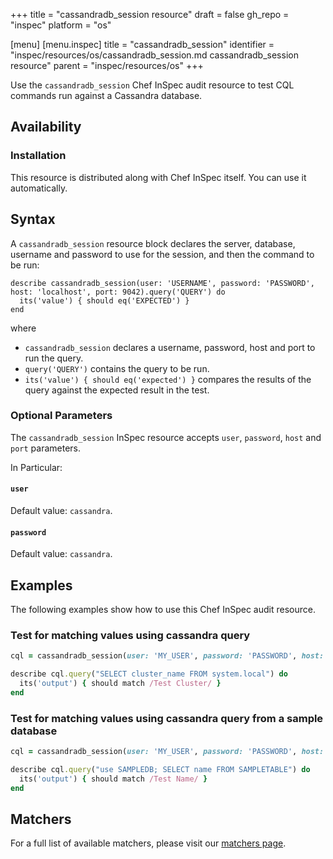 +++
title = "cassandradb_session resource"
draft = false
gh_repo = "inspec"
platform = "os"

[menu]
  [menu.inspec]
    title = "cassandradb_session"
    identifier = "inspec/resources/os/cassandradb_session.md cassandradb_session resource"
    parent = "inspec/resources/os"
+++

Use the `cassandradb_session` Chef InSpec audit resource to test CQL commands run against a Cassandra database.

## Availability

### Installation

This resource is distributed along with Chef InSpec itself. You can use it automatically.

## Syntax

A `cassandradb_session` resource block declares the server, database, username and password to use for the session, and then the command to be run:

    describe cassandradb_session(user: 'USERNAME', password: 'PASSWORD', host: 'localhost', port: 9042).query('QUERY') do
      its('value') { should eq('EXPECTED') }
    end

where

- `cassandradb_session` declares a username, password, host and port to run the query.
- `query('QUERY')` contains the query to be run.
- `its('value') { should eq('expected') }` compares the results of the query against the expected result in the test.

### Optional Parameters

The `cassandradb_session` InSpec resource accepts `user`, `password`, `host` and `port` parameters.

In Particular:

#### `user`

Default value: `cassandra`.

#### `password`

Default value: `cassandra`.

## Examples

The following examples show how to use this Chef InSpec audit resource.

### Test for matching values using cassandra query

```ruby
cql = cassandradb_session(user: 'MY_USER', password: 'PASSWORD', host: 'localhost', port: 9042)

describe cql.query("SELECT cluster_name FROM system.local") do
  its('output') { should match /Test Cluster/ }
end
```

### Test for matching values using cassandra query from a sample database

```ruby
cql = cassandradb_session(user: 'MY_USER', password: 'PASSWORD', host: 'localhost', port: 9042)

describe cql.query("use SAMPLEDB; SELECT name FROM SAMPLETABLE") do
  its('output') { should match /Test Name/ }
end
```

## Matchers

For a full list of available matchers, please visit our [matchers page](/inspec/matchers/).
